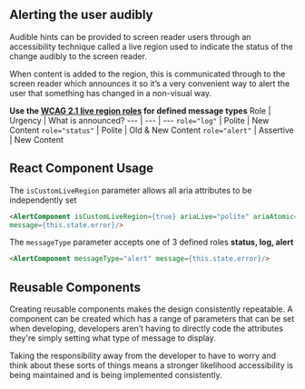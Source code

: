 ## Alerting the user audibly
Audible hints can be provided to screen reader users through an accessibility technique called a live region used to indicate the status of the change audibly to the screen reader. 

When content is added to the region, this is communicated through to the screen reader which announces it so it’s a very convenient way to alert the user that something has changed in a non-visual way.

**Use the [WCAG 2.1 live region roles](https://www.w3.org/WAI/WCAG21/Understanding/status-messages.html) for defined message types**
Role | Urgency | What is announced?
--- | --- | ---
`role="log"` | Polite | New Content
`role="status"` | Polite | Old & New Content
`role="alert"` | Assertive | New Content

## React Component Usage
The `isCustomLiveRegion` parameter allows all aria attributes to be independently set

```html
<AlertComponent isCustomLiveRegion={true} ariaLive="polite" ariaAtomic={false} ariaRelevant="additions" 
message={this.state.error}/>
```

The `messageType` parameter accepts one of 3 defined roles **status, log, alert**

```html
<AlertComponent messageType="alert" message={this.state.error}/>
```

## Reusable Components
Creating reusable components makes the design consistently repeatable. A component can be created which has a range of parameters that can be set when developing, developers aren’t having to directly code the attributes they're simply setting what type of message to display.

Taking the responsibility away from the developer to have to worry and think about these sorts of things means a stronger likelihood accessibility is being maintained and is being implemented consistently.
